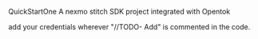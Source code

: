 QuickStartOne
A nexmo stitch SDK project integrated with Opentok

add your credentials wherever "//TODO- Add" is commented in the code.
